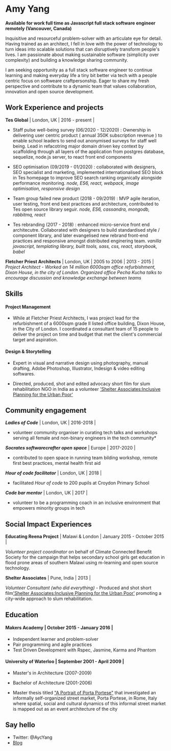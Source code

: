 Amy Yang
===========

**Available for work full time as Javascript full stack software engineer remotely (Vancouver, Canada)**

Inquisitive and resourceful problem-solver with an articulate eye for detail.  Having trained as an architect, I fell in love with the power of technology to turn ideas into scalable solutions that can disruptively transform people's lives. I am passionate about making sustainable software (simplicity over complexity) and building a knowledge sharing community.

I am seeking opportunity as a full stack software engineer to continue learning and making everyday life a tiny bit better via tech with a people centric focus on softweare craftpersonship.  Eager to share my fresh perspective and contribute to a dynamic team that values collaboration, innovation and open source development.

Work Experience and projects
----------------

**Tes Global** | London, UK | 2016 - present |

- Staff pulse well-being survey (06/2020 - 12/2020) : Ownership in delivering user centric product ( annual 350K subscription revenue ) to enable school leaders to send out anonymised surveys for staff well being. Lead in refacotring major domain driven key context by scaffolding through all layers of the application from postgres database, sequelize, node.js server, to react front end components

- SEO optimisation (09/2019 - 01/2020) : collaborated with designers, SEO specialist and marketing, implemented internationalised SEO block in Tes homepage to improve SEO search ranking organically alongside performance monitoring. *node, ES6, react, webpack, image optimisation, responsive design*

- Team group failed new product (2018 - 09/2019) : MVP agile iteration, user testing, front end best practices and architecture, contributed to Tes open source library seguir. *node, ES6, cassandra, mongodb, rabbitmq, react*

- Tes rebranding (2017 - 2018) : enhanced micro-service front end architecutre.  Collaborated with designers to build standardised style / component library, and later evangelised new rebrand front-end practices and responsive  amongst distributed enginering team. *vanilla javascript, templating library, built tools, sass, css, react, storybook, babel*

**Fletcher Priest Architects** | London, UK | 2005 to 2006 | 2013 - 2015 |
*Project Architect - Worked on 14 million 6000sqm office refurbishment, Dixon House, in the city of London. Organized office Pecha Kucha talks to encourage discussion and knowledge exchange between teams*

Skills
------

#### Project Management

- While at Fletcher Priest Architects, I was project lead for the refurbishment of a 6000sqm grade II listed office building, Dixon House, in the City of London. I coordinated a consultant team of 15 people to deliver the project on time and budget that met the client's commercial target and aspiration.

#### Design & Storytelling

- Expert in visual and narrative design using photography, manual drafting, Adobe Photoshop, Illustrator, Indesign & video editing softwares.  

- Directed, produced, shot and edited advocacy short film for slum rehabilitation NGO in India as a volunteer ['Shelter Associates:Inclusive Planning for the Urban Poor'](https://www.youtube.com/watch?v=T0TRgkLwpVA)

Community engagement
-----------------

***Ladies of Code*** | London, UK | 2016-2018 |
- volunteer community organiser in curating tech talks and workshops serving all female and non-binary engineers in the tech community*

***Socrates softwarecrafter open space*** | Europe | 2017-2020 |
- contributed to open space in running team bilding workshop, remote first best practices, mental health first aid

***Hour of code facilitator*** | London, UK | 2018 |
- facilitated *Hour of code* to 200 pupils at Croydon Primary School

***Code bar mentor*** | London, UK | 2017 |
- volunteer to be a programming coach in an inclusive environment that empowers minority groups in tech

Social Impact Experiences
-----------------

**Educating Reena Project** | Malawi & London | January 2015 - October 2015 |

*Volunteer project coordinator* on behalf of Climate Connected Benefit Society for the campaign that helps secondary school girls get education in flood prone areas of southern Malawi using m-learning and open source technology.

**Shelter Associates** | Pune, India | 2013 |

*Volunteer Consultant (who did everything)* - Produced and shot short film['Shelter Associates:Inclusive Planning for the Urban Poor'](http://shelter-associates.org/shelter-associates-inclusive-planning-urban-poor-1) promoting a city-wide approach to slum rehabilitation.

Education
---------

#### Makers Academy | October 2015 - January 2016 |

- Independent learner and problem-solver
- Pair programming and agile practices
- Test Driven Development with Rspec, Jasmine, Karma and Phantom

#### University of Waterloo | September 2001 - April 2009 |

- Master's in Architecture (2007-2009)
- Bachelor of Architecture (2001-2006)

- Master thesis titled ["A Portrait of Porta Portese"](https://uwspace.uwaterloo.ca/handle/10012/4361?show=full) that investigated an informally self-organized street market, Porta Portese, in Rome, Italy where spatial, social and cultural dynamics of this informal street market is mapped out as an event architecture of the city

Say hello
----------
- Twitter: @AycYang
- [Blog](www.mongolianprincess.net)
